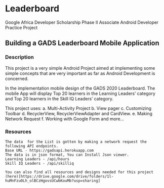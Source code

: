 # Leaderboard
Google Africa Developer Scholarship Phase II Associate Android Developer Practice Project

## Building a GADS Leaderboard Mobile Application

### Description
This project is a very simple Android Project aimed at implementing some simple concepts that are very important as far as Android Development is concerned.

In the implementation mobile design of the GADS 2020 Leaderboard. The mobile App will display Top 20 learners in the Learning Leaders’ category and Top 20 learners in the Skill IQ Leaders’ category.

This project uses:
    a. Multi-Activity Project
    b. View pager
    c. Customizing Toolbar
    d. RecyclerView, RecyclerViewAdapter and CardView.
    e. Making Network Request
    f. Working with Google Form and more...

### Resources
    The data  for the List is gotten by making a network request the following API endpoints.
    Base URL - https://gadsapi.herokuapp.com
    The data is in json format, You can Install Json viewer.
    Learning Leaders - /api/hours
    Skill IQ Leaders - /api/skilliq

    You can also find all resources and designs needed for this project (here)[https://drive.google.com/drive/folders/1l-huMnFzu0Lh_olBCzHgovsUCwbKouMb?usp=sharing]

